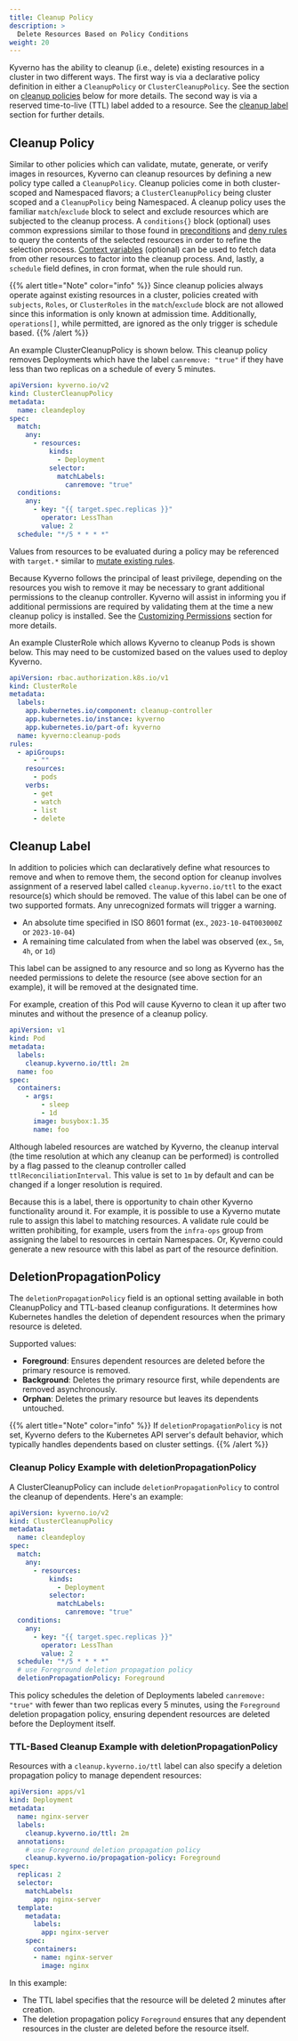 ```yaml
---
title: Cleanup Policy
description: >
  Delete Resources Based on Policy Conditions
weight: 20
---
```


Kyverno has the ability to cleanup (i.e., delete) existing resources in a cluster in two different ways. The first way is via a declarative policy definition in either a `CleanupPolicy` or `ClusterCleanupPolicy`. See the section on [cleanup policies](#cleanup-policy) below for more details. The second way is via a reserved time-to-live (TTL) label added to a resource. See the [cleanup label](#cleanup-label) section for further details.

## Cleanup Policy

Similar to other policies which can validate, mutate, generate, or verify images in resources, Kyverno can cleanup resources by defining a new policy type called a `CleanupPolicy`. Cleanup policies come in both cluster-scoped and Namespaced flavors; a `ClusterCleanupPolicy` being cluster scoped and a `CleanupPolicy` being Namespaced. A cleanup policy uses the familiar `match`/`exclude` block to select and exclude resources which are subjected to the cleanup process. A `conditions{}` block (optional) uses common expressions similar to those found in [preconditions](/docs/policy-types/cluster-policy/preconditions.md) and [deny rules](/docs/policy-types/cluster-policy/validate.md#deny-rules) to query the contents of the selected resources in order to refine the selection process. [Context variables](/docs/policy-types/cluster-policy/external-data-sources.md) (optional) can be used to fetch data from other resources to factor into the cleanup process. And, lastly, a `schedule` field defines, in cron format, when the rule should run.

{{% alert title="Note" color="info" %}}
Since cleanup policies always operate against existing resources in a cluster, policies created with `subjects`, `Roles`, or `ClusterRoles` in the `match`/`exclude` block are not allowed since this information is only known at admission time. Additionally, `operations[]`, while permitted, are ignored as the only trigger is schedule based.
{{% /alert %}}

An example ClusterCleanupPolicy is shown below. This cleanup policy removes Deployments which have the label `canremove: "true"` if they have less than two replicas on a schedule of every 5 minutes.

```yaml
apiVersion: kyverno.io/v2
kind: ClusterCleanupPolicy
metadata:
  name: cleandeploy
spec:
  match:
    any:
      - resources:
          kinds:
            - Deployment
          selector:
            matchLabels:
              canremove: "true"
  conditions:
    any:
      - key: "{{ target.spec.replicas }}"
        operator: LessThan
        value: 2
  schedule: "*/5 * * * *"
```

Values from resources to be evaluated during a policy may be referenced with `target.*` similar to [mutate existing rules](/docs/policy-types/cluster-policy/mutate.md#mutate-existing-resources).

Because Kyverno follows the principal of least privilege, depending on the resources you wish to remove it may be necessary to grant additional permissions to the cleanup controller. Kyverno will assist in informing you if additional permissions are required by validating them at the time a new cleanup policy is installed. See the [Customizing Permissions](/docs/installation/customization.md#customizing-permissions) section for more details.

An example ClusterRole which allows Kyverno to cleanup Pods is shown below. This may need to be customized based on the values used to deploy Kyverno.

```yaml
apiVersion: rbac.authorization.k8s.io/v1
kind: ClusterRole
metadata:
  labels:
    app.kubernetes.io/component: cleanup-controller
    app.kubernetes.io/instance: kyverno
    app.kubernetes.io/part-of: kyverno
  name: kyverno:cleanup-pods
rules:
  - apiGroups:
      - ""
    resources:
      - pods
    verbs:
      - get
      - watch
      - list
      - delete
```

## Cleanup Label

In addition to policies which can declaratively define what resources to remove and when to remove them, the second option for cleanup involves assignment of a reserved label called `cleanup.kyverno.io/ttl` to the exact resource(s) which should be removed. The value of this label can be one of two supported formats. Any unrecognized formats will trigger a warning.

- An absolute time specified in ISO 8601 format (ex., `2023-10-04T003000Z` or `2023-10-04`)
- A remaining time calculated from when the label was observed (ex., `5m`, `4h`, or `1d`)

This label can be assigned to any resource and so long as Kyverno has the needed permissions to delete the resource (see above section for an example), it will be removed at the designated time.

For example, creation of this Pod will cause Kyverno to clean it up after two minutes and without the presence of a cleanup policy.

```yaml
apiVersion: v1
kind: Pod
metadata:
  labels:
    cleanup.kyverno.io/ttl: 2m
  name: foo
spec:
  containers:
    - args:
        - sleep
        - 1d
      image: busybox:1.35
      name: foo
```

Although labeled resources are watched by Kyverno, the cleanup interval (the time resolution at which any cleanup can be performed) is controlled by a flag passed to the cleanup controller called `ttlReconciliationInterval`. This value is set to `1m` by default and can be changed if a longer resolution is required.

Because this is a label, there is opportunity to chain other Kyverno functionality around it. For example, it is possible to use a Kyverno mutate rule to assign this label to matching resources. A validate rule could be written prohibiting, for example, users from the `infra-ops` group from assigning the label to resources in certain Namespaces. Or, Kyverno could generate a new resource with this label as part of the resource definition.

## DeletionPropagationPolicy

The `deletionPropagationPolicy` field is an optional setting available in both CleanupPolicy and TTL-based cleanup configurations. It determines how Kubernetes handles the deletion of dependent resources when the primary resource is deleted.

Supported values:

- **Foreground**: Ensures dependent resources are deleted before the primary resource is removed.
- **Background**: Deletes the primary resource first, while dependents are removed asynchronously.
- **Orphan**: Deletes the primary resource but leaves its dependents untouched.

{{% alert title="Note" color="info" %}}
If `deletionPropagationPolicy` is not set, Kyverno defers to the Kubernetes API server's default behavior, which typically handles dependents based on cluster settings.
{{% /alert %}}

### Cleanup Policy Example with deletionPropagationPolicy

A ClusterCleanupPolicy can include `deletionPropagationPolicy` to control the cleanup of dependents. Here's an example:

```yaml
apiVersion: kyverno.io/v2
kind: ClusterCleanupPolicy
metadata:
  name: cleandeploy
spec:
  match:
    any:
      - resources:
          kinds:
            - Deployment
          selector:
            matchLabels:
              canremove: "true"
  conditions:
    any:
      - key: "{{ target.spec.replicas }}"
        operator: LessThan
        value: 2
  schedule: "*/5 * * * *"
  # use Foreground deletion propagation policy
  deletionPropagationPolicy: Foreground
```

This policy schedules the deletion of Deployments labeled `canremove: "true"` with fewer than two replicas every 5 minutes, using the `Foreground` deletion propagation policy, ensuring dependent resources are deleted before the Deployment itself.

### TTL-Based Cleanup Example with deletionPropagationPolicy

Resources with a `cleanup.kyverno.io/ttl` label can also specify a deletion propagation policy to manage dependent resources:

```yaml
apiVersion: apps/v1
kind: Deployment
metadata:
  name: nginx-server
  labels:
    cleanup.kyverno.io/ttl: 2m
  annotations:
    # use Foreground deletion propagation policy
    cleanup.kyverno.io/propagation-policy: Foreground
spec:
  replicas: 2
  selector:
    matchLabels:
      app: nginx-server
  template:
    metadata:
      labels:
        app: nginx-server
    spec:
      containers:
      - name: nginx-server
        image: nginx
```

In this example:

- The TTL label specifies that the resource will be deleted 2 minutes after creation.
- The deletion propagation policy `Foreground` ensures that any dependent resources in the cluster are deleted before the resource itself.
